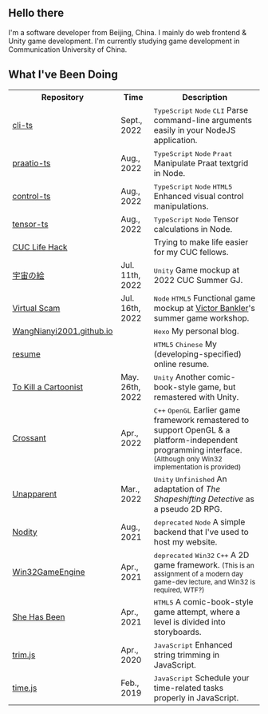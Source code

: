 ## Hello there

I'm a software developer from Beijing, China.
I mainly do web frontend & Unity game development.
I'm currently studying game development in Communication University of China.

## What I've Been Doing

<table>
	<tr><th>Repository</th><th>Time</th><th>Description</th></tr>
	<tr>
		<td><a href="https://github.com/WangNianyi2001/cli-ts">cli-ts</td>
		<td><time>Sept., 2022</time></td>
		<td>
			<kbd>TypeScript</kbd>
			<kbd>Node</kbd>
			<kbd>CLI</kbd>
			Parse command-line arguments easily in your NodeJS application.
		</td>
	</tr>
	<tr>
		<td><a href="https://github.com/WangNianyi2001/praatio-ts">praatio-ts</td>
		<td><time>Aug., 2022</time></td>
		<td>
			<kbd>TypeScript</kbd>
			<kbd>Node</kbd>
			<kbd>Praat</kbd>
			Manipulate Praat textgrid in Node.
		</td>
	</tr>
	<tr>
		<td><a href="https://github.com/WangNianyi2001/control-ts">control-ts</td>
		<td><time>Aug., 2022</time></td>
		<td>
			<kbd>TypeScript</kbd>
			<kbd>Node</kbd>
			<kbd>HTML5</kbd>
			Enhanced visual control manipulations.
		</td>
	</tr>
	<tr>
		<td><a href="https://github.com/WangNianyi2001/tensor-ts">tensor-ts</td>
		<td><time>Aug., 2022</time></td>
		<td>
			<kbd>TypeScript</kbd>
			<kbd>Node</kbd>
			Tensor calculations in Node.
		</td>
	</tr>
	<tr>
		<td><a href="https://github.com/CUC-Life-Hack">CUC Life Hack</td>
		<td></td>
		<td>Trying to make life easier for my CUC fellows.</td>
	</tr>
	<tr>
		<td><a href="https://github.com/WangNianyi2001/Utyuu-no-E">宇宙の絵</a></td>
		<td><time>Jul. 11th, 2022</time></td>
		<td>
			<kbd>Unity</kbd>
			Game mockup at 2022 CUC Summer GJ.
		</td>
	</tr>
	<tr>
		<td><a href="https://github.com/WangNianyi2001/Virtual-Scam">Virtual Scam</a></td>
		<td><time>Jul. 16th, 2022</time></td>
		<td>
			<kbd>Node</kbd>
			<kbd>HTML5</kbd>
			Functional game mockup at <a href="https://mobile.twitter.com/victorbankler">Victor Bankler</a>'s summer game workshop.
		</td>
	</tr>
	<tr>
		<td><a href="https://github.com/WangNianyi2001/WangNianyi2001.github.io">WangNianyi2001.github.io</a></td>
		<td></td>
		<td>
			<kbd>Hexo</kbd>
			My personal blog.
		</td>
	</tr>
	<tr>
		<td><a href="https://github.com/WangNianyi2001/resume">resume</a></td>
		<td></td>
		<td>
			<kbd>HTML5</kbd>
			<kbd>Chinese</kbd>
			My (developing-specified) online resume.
		</td>
	</tr>
	<tr>
		<td><a href="https://github.com/WangNianyi2001/To-Kill-a-Game-Student">To Kill a Cartoonist</a></td>
		<td><time>May. 26th, 2022</time></td>
		<td>
			<kbd>Unity</kbd>
			Another comic-book-style game, but remastered with Unity.
		</td>
	</tr>
	<tr>
		<td><a href="https://github.com/WangNianyi2001/Crossant">Crossant</a></td>
		<td><time>Apr., 2022</time></td>
		<td>
			<kbd>C++</kbd>
			<kbd>OpenGL</kbd>
			Earlier game framework remastered to support OpenGL & a platform-independent programming interface.
			<small>(Although only Win32 implementation is provided)</small>
		</td>
	</tr>
	<tr>
		<td><a href="https://github.com/WangNianyi2001/Unapparent">Unapparent</a></td>
		<td><time>Mar., 2022</time></td>
		<td>
			<kbd>Unity</kbd>
			<kbd>Unfinished</kbd>
			An adaptation of <i>The Shapeshifting Detective</i> as a pseudo 2D RPG.
		</td>
	</tr>
	<tr>
		<td><a href="https://github.com/WangNianyi2001/Nodity">Nodity</a></td>
		<td><time>Aug., 2021</time></td>
		<td>
			<kbd>deprecated</kbd>
			<kbd>Node</kbd>
			A simple backend that I've used to host my website.
		</td>
	</tr>
	<tr>
		<td><a href="https://github.com/WangNianyi2001/Win32GameEngine">Win32GameEngine</a></td>
		<td><time>Apr., 2021</time></td>
		<td>
			<kbd>deprecated</kbd>
			<kbd>Win32</kbd>
			<kbd>C++</kbd>
			A 2D game framework.
			<small>(This is an assignment of a modern day game-dev lecture, and Win32 is required, WTF?)</small>
		</td>
	</tr>
	<tr>
		<td><a href="https://github.com/WangNianyi2001/She-Has-Been">She Has Been</a></td>
		<td><time>Apr., 2021</time></td>
		<td>
			<kbd>HTML5</kbd>
			A comic-book-style game attempt, where a level is divided into storyboards.
		</td>
	</tr>
	<tr>
		<td><a href="https://github.com/WangNianyi2001/trim.js">trim.js</a></td>
		<td><time>Apr., 2020</time></td>
		<td>
			<kbd>JavaScript</kbd>
			Enhanced string trimming in JavaScript.
		</td>
	</tr>
	<tr>
		<td><a href="https://github.com/WangNianyi2001/time.js">time.js</a></td>
		<td><time>Feb., 2019</time></td>
		<td>
			<kbd>JavaScript</kbd>
			Schedule your time-related tasks properly in JavaScript.
		</td>
	</tr>
</table>
